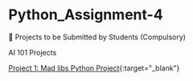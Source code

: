 # Python_Assignment-4

📂 Projects to be Submitted by Students (Compulsory)

AI 101 Projects

[Project 1: Mad libs Python Project](https://colab.research.google.com/drive/1Tpn73Ekg5pxUtAOfgDIuG6pgmrkf9qVO){:target="_blank"}

